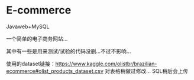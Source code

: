 # E-commerce
Javaweb+MySQL

一个简单的电子商务网站...

其中有一些是用来测试/试验的代码没删...不过不影响...

使用的dataset链接：https://www.kaggle.com/olistbr/brazilian-ecommerce#olist_products_dataset.csv
对表格稍做过修改...
SQL稍后会上传

